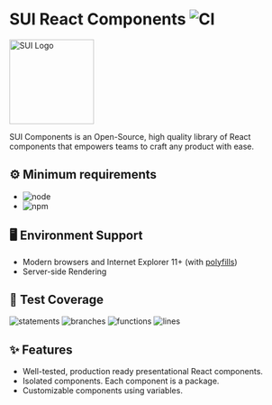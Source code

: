 # SUI React Components ![CI](https://github.com/SUI-Components/sui-components/workflows/CI/badge.svg)

<img src="https://avatars2.githubusercontent.com/u/13288987?s=200&v=4" alt="SUI Logo" width="150">

SUI Components is an Open-Source, high quality library of React components that empowers teams to craft any product with ease.

## ⚙️ Minimum requirements
- ![node](https://shields.io/badge/node-v16+-lightgray?logo=nodedotjs&logoWidth=20&style=for-the-badge)
- ![npm](https://shields.io/badge/npm-v7+-lightgrey?logo=npm&logoWidth=20&style=for-the-badge)

## 🖥 Environment Support

- Modern browsers and Internet Explorer 11+ (with [polyfills](https://github.com/SUI-Components/sui/tree/master/packages/sui-polyfills))
- Server-side Rendering

## 🧪 Test Coverage

![statements](https://shields.io/badge/statements-58.76%25-AA0000)
![branches](https://shields.io/badge/branches-38.32%25-330000)
![functions](https://shields.io/badge/functions-40.18%25-550000)
![lines](https://shields.io/badge/lines-60.74%25-red)

## ✨ Features

- Well-tested, production ready presentational React components.
- Isolated components. Each component is a package.
- Customizable components using variables.
